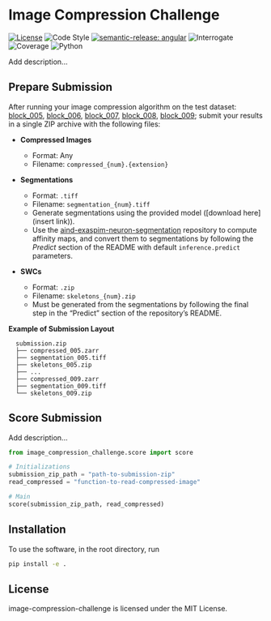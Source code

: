 # Image Compression Challenge

[![License](https://img.shields.io/badge/license-MIT-brightgreen)](LICENSE)
![Code Style](https://img.shields.io/badge/code%20style-black-black)
[![semantic-release: angular](https://img.shields.io/badge/semantic--release-angular-e10079?logo=semantic-release)](https://github.com/semantic-release/semantic-release)
![Interrogate](https://img.shields.io/badge/interrogate-100.0%25-brightgreen)
![Coverage](https://img.shields.io/badge/coverage-100%25-brightgreen)
![Python](https://img.shields.io/badge/python->=3.10-blue?logo=python)

Add description...

## Prepare Submission

After running your image compression algorithm on the test dataset: [block_005](https://open.quiltdata.com/b/aind-benchmark-data/tree/3d-image-compression/blocks/block_005/), [block_006](https://open.quiltdata.com/b/aind-benchmark-data/tree/3d-image-compression/blocks/block_006/), [block_007](https://open.quiltdata.com/b/aind-benchmark-data/tree/3d-image-compression/blocks/block_007/), [block_008](https://open.quiltdata.com/b/aind-benchmark-data/tree/3d-image-compression/blocks/block_008/), [block_009](https://open.quiltdata.com/b/aind-benchmark-data/tree/3d-image-compression/blocks/block_009/); submit your results in a single ZIP archive with the following files:

- **Compressed Images**
  - Format: Any
  - Filename: `compressed_{num}.{extension}`
 
- **Segmentations**
  - Format: `.tiff`
  - Filename: `segmentation_{num}.tiff`
  - Generate segmentations using the provided model ([download here](insert link)).  
  - Use the [aind-exaspim-neuron-segmentation](https://github.com/AllenNeuralDynamics/aind-exaspim-neuron-segmentation) repository to compute affinity maps, and convert them to segmentations by following the *Predict* section of the README with default `inference.predict` parameters.

- **SWCs**
  - Format: `.zip`
  - Filename: `skeletons_{num}.zip`
  - Must be generated from the segmentations by following the final step in the “Predict” section of the repository’s README.


**Example of Submission Layout**
```text
  submission.zip
  ├── compressed_005.zarr
  ├── segmentation_005.tiff
  ├── skeletons_005.zip
  ├── ...
  ├── compressed_009.zarr
  ├── segmentation_009.tiff
  └── skeletons_009.zip
```

## Score Submission
Add description...

```python
from image_compression_challenge.score import score

# Initializations
submission_zip_path = "path-to-submission-zip"
read_compressed = "function-to-read-compressed-image"

# Main
score(submission_zip_path, read_compressed)

```

## Installation
To use the software, in the root directory, run
```bash
pip install -e .
```

## License
image-compression-challenge is licensed under the MIT License.
